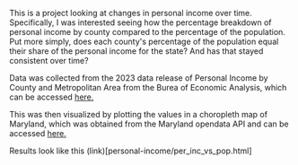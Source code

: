 This is a project looking at changes in personal income over time. Specifically, I was interested seeing how the percentage breakdown of personal income by county compared to the percentage of the population. Put more simply, does each county's percentage of the population equal their share of the personal income for the state? And has that stayed consistent over time?

Data was collected from the 2023 data release of Personal Income by County and Metropolitan Area from the Burea of Economic Analysis, which can be accessed [here.](https://www.bea.gov/data/income-saving/personal-income-county-metro-and-other-areas)

This was then visualized by plotting the values in a choropleth map of Maryland, which was obtained from the Maryland opendata API and can be accessed [here.](https://geodata.md.gov/imap/rest/services/Boundaries/MD_PhysicalBoundaries/FeatureServer/1/query?outFields=*&where=1%3D1&f=geojson)


Results look like this (link)[personal-income/per_inc_vs_pop.html]
